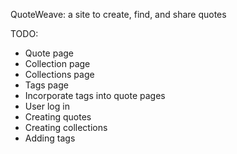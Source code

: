QuoteWeave: a site to create, find, and share quotes

TODO:
- Quote page
- Collection page
- Collections page
- Tags page
- Incorporate tags into quote pages
- User log in
- Creating quotes
- Creating collections
- Adding tags